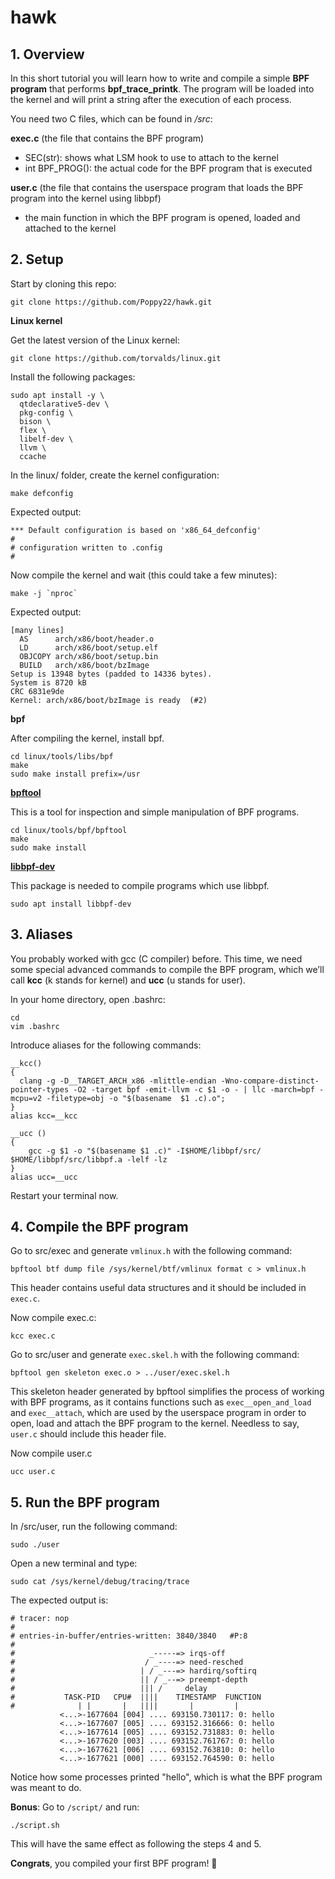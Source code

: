 # hawk

## 1. Overview

In this short tutorial you will learn how to write and compile a simple **BPF program** that performs **bpf_trace_printk**. The program will be loaded into the kernel and will print a string after the execution of each process.

You need two C files, which can be found in */src*:

**exec.c** (the file that contains the BPF program)
- SEC(str): shows what LSM hook to use to attach to the kernel
- int BPF_PROG(): the actual code for the BPF program that is executed

**user.c** (the file that contains the userspace program that loads the BPF program into the kernel using libbpf)
- the main function in which the BPF program is opened, loaded and attached to the kernel

## 2. Setup

Start by cloning this repo:
```
git clone https://github.com/Poppy22/hawk.git
```

**Linux kernel**

Get the latest version of the Linux kernel:
```
git clone https://github.com/torvalds/linux.git
```

Install the following packages:
```
sudo apt install -y \
  qtdeclarative5-dev \
  pkg-config \
  bison \
  flex \
  libelf-dev \
  llvm \
  ccache
```

In the linux/ folder, create the kernel configuration:
```
make defconfig
```

Expected output:
```
*** Default configuration is based on 'x86_64_defconfig'
#
# configuration written to .config
#
```

Now compile the kernel and wait (this could take a few minutes):
```
make -j `nproc`
```
Expected output:
```
[many lines]
  AS      arch/x86/boot/header.o
  LD      arch/x86/boot/setup.elf
  OBJCOPY arch/x86/boot/setup.bin
  BUILD   arch/x86/boot/bzImage
Setup is 13948 bytes (padded to 14336 bytes).
System is 8720 kB
CRC 6831e9de
Kernel: arch/x86/boot/bzImage is ready  (#2)
```

**bpf**

After compiling the kernel, install bpf.
```
cd linux/tools/libs/bpf
make
sudo make install prefix=/usr
```

**[bpftool](https://www.mankier.com/8/bpftool)**

This is a tool for inspection and simple manipulation of BPF programs.
```
cd linux/tools/bpf/bpftool
make
sudo make install
```

**[libbpf-dev](https://packages.debian.org/sid/libbpf-dev)**

This package is needed to compile programs which use libbpf.
```
sudo apt install libbpf-dev
```

## 3. Aliases

You probably worked with gcc (C compiler) before. This time, we need some special advanced commands to compile the BPF program, which we’ll call **kcc** (k stands for kernel) and **ucc** (u stands for user).

In your home directory, open .bashrc:
```
cd
vim .bashrc
```

Introduce aliases for the following commands:
```
__kcc()
{
  clang -g -D__TARGET_ARCH_x86 -mlittle-endian -Wno-compare-distinct-pointer-types -O2 -target bpf -emit-llvm -c $1 -o - | llc -march=bpf -mcpu=v2 -filetype=obj -o "$(basename  $1 .c).o";
}
alias kcc=__kcc

__ucc ()
{
    gcc -g $1 -o "$(basename $1 .c)" -I$HOME/libbpf/src/ $HOME/libbpf/src/libbpf.a -lelf -lz
}
alias ucc=__ucc
```
Restart your terminal now.

## 4. Compile the BPF program

Go to src/exec and generate `vmlinux.h` with the following command:
```
bpftool btf dump file /sys/kernel/btf/vmlinux format c > vmlinux.h
```
This header contains useful data structures and it should be included in `exec.c`.

Now compile exec.c:
```
kcc exec.c
```

Go to src/user and generate `exec.skel.h` with the following command:
```
bpftool gen skeleton exec.o > ../user/exec.skel.h
```
This skeleton header generated by bpftool simplifies the process of working with BPF programs, as it contains functions such as `exec__open_and_load` and `exec__attach`, which are used by the userspace program in order to open, load and attach the BPF program to the kernel. Needless to say, `user.c` should include this header file.

Now compile user.c
```
ucc user.c
```

## 5. Run the BPF program
In /src/user, run the following command:
```
sudo ./user
```

Open a new terminal and type:
```
sudo cat /sys/kernel/debug/tracing/trace
```
The expected output is:
```
# tracer: nop
#
# entries-in-buffer/entries-written: 3840/3840   #P:8
#
#                              _-----=> irqs-off
#                             / _----=> need-resched
#                            | / _---=> hardirq/softirq
#                            || / _--=> preempt-depth
#                            ||| /     delay
#           TASK-PID   CPU#  ||||    TIMESTAMP  FUNCTION
#              | |       |   ||||       |         |
           <...>-1677604 [004] .... 693150.730117: 0: hello
           <...>-1677607 [005] .... 693152.316666: 0: hello
           <...>-1677614 [005] .... 693152.731883: 0: hello
           <...>-1677620 [003] .... 693152.761767: 0: hello
           <...>-1677621 [006] .... 693152.763810: 0: hello
           <...>-1677621 [000] .... 693152.764590: 0: hello
 ```
 
 Notice how some processes printed "hello", which is what the BPF program was meant to do.
 
 **Bonus**: 
 Go to `/script/` and run:
 ```
 ./script.sh
 ```
This will have the same effect as following the steps 4 and 5.

 **Congrats**, you compiled your first BPF program! 🎉
